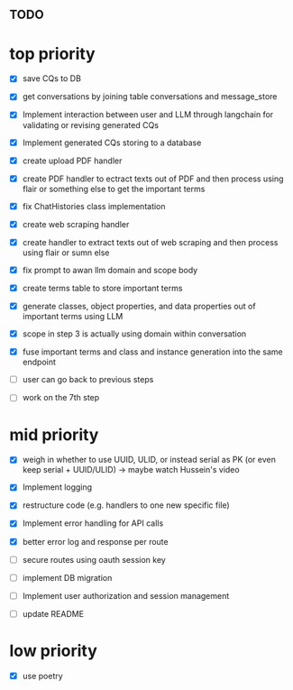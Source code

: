 ## TODO
# top priority
- [x] save CQs to DB
- [x] get conversations by joining table conversations and message_store
- [x] Implement interaction between user and LLM through langchain for validating or revising generated CQs
- [x] Implement generated CQs storing to a database
- [x] create upload PDF handler 
- [x] create PDF handler to ectract texts out of PDF and then process 
using flair or something else to get the important terms
- [x] fix ChatHistories class implementation
- [x] create web scraping handler 
- [x] create handler to extract texts out of web scraping and then process using flair or sumn else
- [x] fix prompt to awan llm domain and scope body 
- [x] create terms table to store important terms
- [x] generate classes, object properties, and data properties out of important terms using LLM 
- [x] scope in step 3 is actually using domain within conversation 
- [x] fuse important terms and class and instance generation into the same endpoint

- [ ] user can go back to previous steps
- [ ] work on the 7th step

# mid priority
- [x] weigh in whether to use UUID, ULID, or instead serial as PK (or even keep serial + UUID/ULID) -> maybe watch Hussein's video
- [x] Implement logging 
- [x] restructure code (e.g. handlers to one new specific file)
- [x] Implement error handling for API calls
- [x] better error log and response per route

- [ ] secure routes using oauth session key
- [ ] implement DB migration
- [ ] Implement user authorization and session management
- [ ] update README

# low priority
- [x] use poetry
